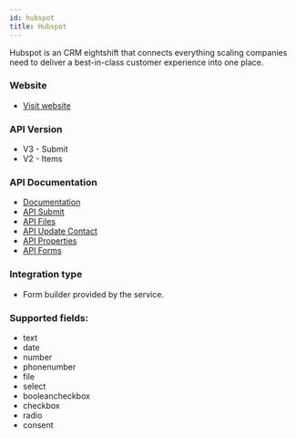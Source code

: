```yaml
---
id: hubspot
title: Hubspot
---
```


Hubspot is an CRM eightshift that connects everything scaling companies need to deliver a best-in-class customer experience into one place.

### Website

* [Visit website](https://www.hubspot.com/)

### API Version

* V3 - Submit
* V2 - Items

### API Documentation

* [Documentation](https://legacydocs.hubspot.com/docs/overview)
* [API Submit](https://legacydocs.hubspot.com/docs/methods/forms/submit_form)
* [API Files](https://legacydocs.hubspot.com/docs/methods/files/v3/upload_new_file)
* [API Update Contact](https://legacydocs.hubspot.com/docs/methods/contacts/create_or_update)
* [API Properties](https://legacydocs.hubspot.com/docs/methods/contacts/v2/get_contacts_properties)
* [API Forms](https://legacydocs.hubspot.com/docs/methods/forms/v2/get_forms)

### Integration type

* Form builder provided by the service.

### Supported fields:
* text
* date
* number
* phonenumber
* file
* select
* booleancheckbox
* checkbox
* radio
* consent
